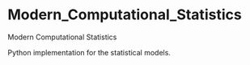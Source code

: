 # Modern_Computational_Statistics
Modern Computational Statistics

Python implementation for the statistical models.

